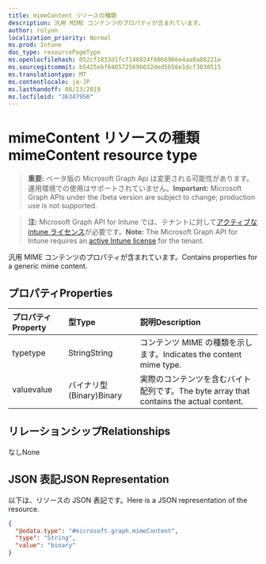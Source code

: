 ```yaml
---
title: mimeContent リソースの種類
description: 汎用 MIME コンテンツのプロパティが含まれています。
author: rolyon
localization_priority: Normal
ms.prod: Intune
doc_type: resourcePageType
ms.openlocfilehash: 052cf1833d1fc7148024f6066966e4aa0a86221e
ms.sourcegitcommit: b5425ebf648572569b032ded5b56e1dcf3830515
ms.translationtype: MT
ms.contentlocale: ja-JP
ms.lasthandoff: 08/13/2019
ms.locfileid: "36347956"
---
```

# <a name="mimecontent-resource-type"></a><span data-ttu-id="54be8-103">mimeContent リソースの種類</span><span class="sxs-lookup"><span data-stu-id="54be8-103">mimeContent resource type</span></span>

> <span data-ttu-id="54be8-104">**重要:** ベータ版の Microsoft Graph Api は変更される可能性があります。運用環境での使用はサポートされていません。</span><span class="sxs-lookup"><span data-stu-id="54be8-104">**Important:** Microsoft Graph APIs under the /beta version are subject to change; production use is not supported.</span></span>

> <span data-ttu-id="54be8-105">**注:** Microsoft Graph API for Intune では、テナントに対して[アクティブな intune ライセンス](https://go.microsoft.com/fwlink/?linkid=839381)が必要です。</span><span class="sxs-lookup"><span data-stu-id="54be8-105">**Note:** The Microsoft Graph API for Intune requires an [active Intune license](https://go.microsoft.com/fwlink/?linkid=839381) for the tenant.</span></span>

<span data-ttu-id="54be8-106">汎用 MIME コンテンツのプロパティが含まれています。</span><span class="sxs-lookup"><span data-stu-id="54be8-106">Contains properties for a generic mime content.</span></span>

## <a name="properties"></a><span data-ttu-id="54be8-107">プロパティ</span><span class="sxs-lookup"><span data-stu-id="54be8-107">Properties</span></span>
|<span data-ttu-id="54be8-108">プロパティ</span><span class="sxs-lookup"><span data-stu-id="54be8-108">Property</span></span>|<span data-ttu-id="54be8-109">型</span><span class="sxs-lookup"><span data-stu-id="54be8-109">Type</span></span>|<span data-ttu-id="54be8-110">説明</span><span class="sxs-lookup"><span data-stu-id="54be8-110">Description</span></span>|
|:---|:---|:---|
|<span data-ttu-id="54be8-111">type</span><span class="sxs-lookup"><span data-stu-id="54be8-111">type</span></span>|<span data-ttu-id="54be8-112">String</span><span class="sxs-lookup"><span data-stu-id="54be8-112">String</span></span>|<span data-ttu-id="54be8-113">コンテンツ MIME の種類を示します。</span><span class="sxs-lookup"><span data-stu-id="54be8-113">Indicates the content mime type.</span></span>|
|<span data-ttu-id="54be8-114">value</span><span class="sxs-lookup"><span data-stu-id="54be8-114">value</span></span>|<span data-ttu-id="54be8-115">バイナリ型 (Binary)</span><span class="sxs-lookup"><span data-stu-id="54be8-115">Binary</span></span>|<span data-ttu-id="54be8-116">実際のコンテンツを含むバイト配列です。</span><span class="sxs-lookup"><span data-stu-id="54be8-116">The byte array that contains the actual content.</span></span>|

## <a name="relationships"></a><span data-ttu-id="54be8-117">リレーションシップ</span><span class="sxs-lookup"><span data-stu-id="54be8-117">Relationships</span></span>
<span data-ttu-id="54be8-118">なし</span><span class="sxs-lookup"><span data-stu-id="54be8-118">None</span></span>

## <a name="json-representation"></a><span data-ttu-id="54be8-119">JSON 表記</span><span class="sxs-lookup"><span data-stu-id="54be8-119">JSON Representation</span></span>
<span data-ttu-id="54be8-120">以下は、リソースの JSON 表記です。</span><span class="sxs-lookup"><span data-stu-id="54be8-120">Here is a JSON representation of the resource.</span></span>
<!-- {
  "blockType": "resource",
  "@odata.type": "microsoft.graph.mimeContent"
}
-->
``` json
{
  "@odata.type": "#microsoft.graph.mimeContent",
  "type": "String",
  "value": "binary"
}
```



